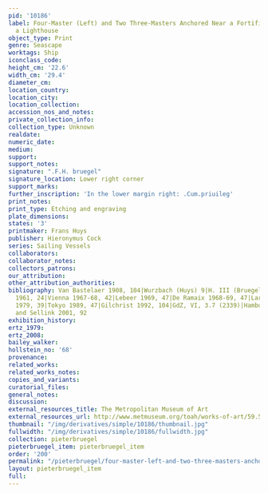 ```yaml
---
pid: '10186'
label: Four-Master (Left) and Two Three-Masters Anchored Near a Fortified Island with
  a Lighthouse
object_type: Print
genre: Seascape
worktags: Ship
iconclass_code:
height_cm: '22.6'
width_cm: '29.4'
diameter_cm:
location_country:
location_city:
location_collection:
accession_nos_and_notes:
private_collection_info:
collection_type: Unknown
realdate:
numeric_date:
medium:
support:
support_notes:
signature: ".F.H. bruegel"
signature_location: Lower right corner
support_marks:
further_inscription: 'In the lower margin right: .Cum.priuileg'
print_notes:
print_type: Etching and engraving
plate_dimensions:
states: '3'
printmaker: Frans Huys
publisher: Hieronymus Cock
series: Sailing Vessels
collaborators:
collaborator_notes:
collectors_patrons:
our_attribution:
other_attribution_authorities:
bibliography: Van Bastelaer 1908, 104|Wurzbach (Huys) 9|H. III (Bruegel) 104|Feinblatt
  1961, 24|Vienna 1967-68, 42|Lebeer 1969, 47|De Ramaix 1968-69, 47|Lari 1973, 101|Vallese
  1979, 39|Tokyo 1989, 47|Gilchrist 1992, 104|GdZ, VI, 3.7 (2339)|Hamburg 2001, 47|Orenstein
  and Sellink 2001, 92
exhibition_history:
ertz_1979:
ertz_2008:
bailey_walker:
hollstein_no: '68'
provenance:
related_works:
related_works_notes:
copies_and_variants:
curatorial_files:
general_notes:
discussion:
external_resources_title: The Metropolitan Museum of Art
external_resources_url: http://www.metmuseum.org/toah/works-of-art/59.534.23/
thumbnail: "/img/derivatives/simple/10186/thumbnail.jpg"
fullwidth: "/img/derivatives/simple/10186/fullwidth.jpg"
collection: pieterbruegel
pieterbruegel_item: pieterbruegel_item
order: '200'
permalink: "/pieterbruegel/four-master-left-and-two-three-masters-anchored-near-a-fortified-island-with-a-lighthouse"
layout: pieterbruegel_item
full:
---
```

